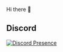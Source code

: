 Hi there 👋


## Discord
[![Discord Presence](https://lanyard.cnrad.dev/api/742474401580318830)](https://discord.com/users/742474401580318830)
